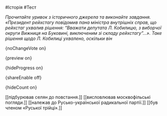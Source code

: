 #Історія #Тест

*Прочитайте уривок з історичного джерела та виконайте завдання. «Президент рейхстагу повідомив пана міністра внутрішніх справ, що рейхстаг ухвалив рішення: “Вважати депутата Л. Кобилицю, з виборчої округи Вижниця на Буковині, виключеним зі складу рейхстагу”…». Таке рішення щодо Л. Кобилиці ухвалено, оскільки він*

{noChangeVote on}

{preview on}

{hideProgress on}

{shareEnable off}

{hideCount on}

[[підбурював селян до повстання.]]
[[висловлював москвофільські погляди.]]
[[належав до Русько-української радикальної партії.]]
[[був членом «Руської трійці».]]

